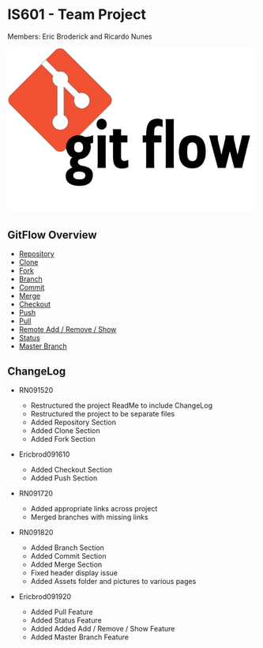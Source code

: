 # IS601 - Team Project 
Members: Eric Broderick and Ricardo Nunes

![GitFlowLogo](./Assets/git-flow-logo.png)

## GitFlow Overview
* [Repository](./Repository.md)
* [Clone](./Clones.md)
* [Fork](./Forks.md)
* [Branch](./Branches.md)
* [Commit](./Commits.md)
* [Merge](./Merges.md)
* [Checkout](./Checkout.md)
* [Push](./Push.md)
* [Pull](./Pull.md) 
* [Remote Add / Remove / Show](./RemoteAddRemoveShow.md)
* [Status](./Status.md)
* [Master Branch](MasterBranch.md)


## ChangeLog
* RN091520 
  * Restructured the project ReadMe to include ChangeLog
  * Restructured the project to be separate files
  * Added Repository Section
  * Added Clone Section
  * Added Fork Section
  
* Ericbrod091610 
  * Added Checkout Section
  * Added Push Section

* RN091720 
  * Added appropriate links across project
  * Merged branches with missing links
  
* RN091820
  * Added Branch Section
  * Added Commit Section 
  * Added Merge Section
  * Fixed header display issue
  * Added Assets folder and pictures to various pages

* Ericbrod091920
  * Added Pull Feature 
  * Added Status Feature
  * Added Added Add / Remove / Show Feature
  * Added Master Branch Feature
